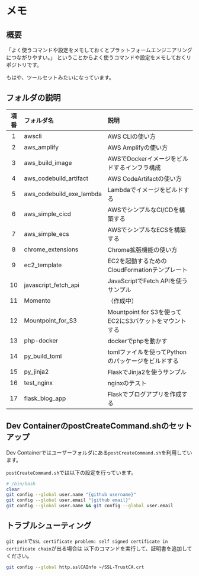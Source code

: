 # メモ

## 概要

「よく使うコマンドや設定をメモしておくとプラットフォームエンジニアリングにつながりやすい。」
ということからよく使うコマンドや設定をメモしておくリポジトリです。

もはや、ツールセットみたいになっています。

## フォルダの説明

|項番|フォルダ名|説明|
|:--:|:--|:--|
|1|awscli|AWS CLIの使い方|
|2|aws_amplify|AWS Amplifyの使い方|
|3|aws_build_image|AWSでDockerイメージをビルドするインフラ構成|
|4|aws_codebuild_artifact|AWS CodeArtifactの使い方|
|5|aws_codebuild_exe_lambda|Lambdaでイメージをビルドする|
|6|aws_simple_cicd|AWSでシンプルなCI/CDを構築する|
|7|aws_simple_ecs|AWSでシンプルなECSを構築する|
|8|chrome_extensions|Chrome拡張機能の使い方|
|9|ec2_template|EC2を起動するためのCloudFormationテンプレート|
|10|javascript_fetch_api|JavaScriptでFetch APIを使うサンプル|
|11|Momento|（作成中）|
|12|Mountpoint_for_S3|Mountpoint for S3を使ってEC2にS3バケットをマウントする|
|13|php-docker|dockerでphpを動かす|
|14|py_build_toml|tomlファイルを使ってPythonのパッケージをビルドする|
|15|py_jinja2|FlaskでJinja2を使うサンプル|
|16|test_nginx|nginxのテスト|
|17|flask_blog_app|Flaskでブログアプリを作成する|

## Dev ContainerのpostCreateCommand.shのセットアップ

Dev Containerではユーザーフォルダにある`postCreateCommand.sh`を利用しています。

`postCreateCommand.sh`では以下の設定を行っています。

```bash
# /bin/bash
clear
git config --global user.name "{github username}"
git config --global user.email "{github email}"
git config --global user.name && git config --global user.email
```

## トラブルシューティング

`git push`で`SSL certificate problem: self signed certificate in certificate chain`が出る場合は
以下のコマンドを実行して、証明書を追加してください。

```bash
git config --global http.sslCAInfo ~/SSL-TrustCA.crt
```
